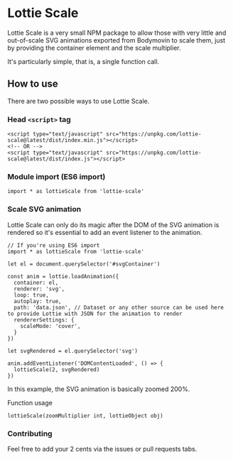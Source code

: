 # Lottie Scale

Lottie Scale is a very small NPM package to allow those with very little and out-of-scale SVG animations exported from Bodymovin to scale them, just by providing the container element and the scale multiplier.

It's particularly simple, that is, a single function call.

## How to use

There are two possible ways to use Lottie Scale.

### Head `<script>` tag

```
<script type="text/javascript" src="https://unpkg.com/lottie-scale@latest/dist/index.min.js"></script>
<!-- OR -->
<script type="text/javascript" src="https://unpkg.com/lottie-scale@latest/dist/index.js"></script>
```

### Module import (ES6 import)

```
import * as lottieScale from 'lottie-scale'
```

### Scale SVG animation

Lottie Scale can only do its magic after the DOM of the SVG animation is rendered so it's essential to add an event listener to the animation.

```
// If you're using ES6 import
import * as lottieScale from 'lottie-scale'

let el = document.querySelector('#svgContainer')

const anim = lottie.loadAnimation({
  container: el,
  renderer: 'svg',
  loop: true,
  autoplay: true,
  path: 'data.json', // Dataset or any other source can be used here to provide Lottie with JSON for the animation to render
  rendererSettings: {
    scaleMode: 'cover',
  }
})

let svgRendered = el.querySelector('svg')

anim.addEventListener('DOMContentLoaded', () => {
  lottieScale(2, svgRendered)
})
```

In this example, the SVG animation is basically zoomed 200%.

Function usage
```
lottieScale(zoomMultiplier int, lottieObject obj)
```

### Contributing

Feel free to add your 2 cents via the issues or pull requests tabs.
